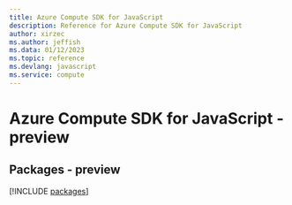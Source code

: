 ```yaml
---
title: Azure Compute SDK for JavaScript
description: Reference for Azure Compute SDK for JavaScript
author: xirzec
ms.author: jeffish
ms.data: 01/12/2023
ms.topic: reference
ms.devlang: javascript
ms.service: compute
---
```

# Azure Compute SDK for JavaScript - preview
## Packages - preview
[!INCLUDE [packages](compute-index.md)]